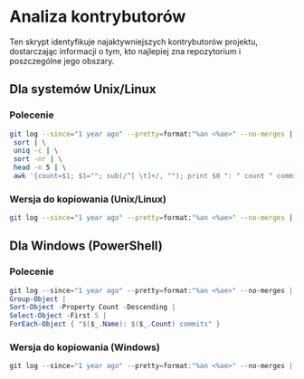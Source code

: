 # Analiza kontrybutorów

Ten skrypt identyfikuje najaktywniejszych kontrybutorów projektu, dostarczając informacji o tym, kto najlepiej zna repozytorium i poszczególne jego obszary.

## Dla systemów Unix/Linux

### Polecenie

```bash
git log --since="1 year ago" --pretty=format:"%an <%ae>" --no-merges | \
 sort | \
 uniq -c | \
 sort -nr | \
 head -n 5 | \
 awk '{count=$1; $1=""; sub(/^[ \t]+/, ""); print $0 ": " count " commits"}'
```

### Wersja do kopiowania (Unix/Linux)

```bash
git log --since="1 year ago" --pretty=format:"%an <%ae>" --no-merges | sort | uniq -c | sort -nr | head -n 5 | awk '{count=$1; $1=""; sub(/^[ \t]+/, ""); print $0 ": " count " commits"}'
```

## Dla Windows (PowerShell)

### Polecenie

```powershell
git log --since="1 year ago" --pretty=format:"%an <%ae>" --no-merges |
Group-Object |
Sort-Object -Property Count -Descending |
Select-Object -First 5 |
ForEach-Object { "$($_.Name): $($_.Count) commits" }
```

### Wersja do kopiowania (Windows)

```powershell
git log --since="1 year ago" --pretty=format:"%an <%ae>" --no-merges | Group-Object | Sort-Object -Property Count -Descending | Select-Object -First 5 | ForEach-Object { "$($_.Name): $($_.Count) commits" }
```
